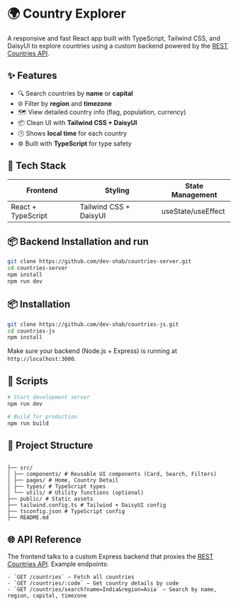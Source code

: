 # 🌍 Country Explorer

A responsive and fast React app built with TypeScript, Tailwind CSS, and DaisyUI to explore countries using a custom backend powered by the [REST Countries API](https://restcountries.com).

## ✨ Features

- 🔍 Search countries by **name** or **capital**
- 🌐 Filter by **region** and **timezone**
- 🗺️ View detailed country info (flag, population, currency)
- 📦 Clean UI with **Tailwind CSS + DaisyUI**
- 🕒 Shows **local time** for each country
- ⚙️ Built with **TypeScript** for type safety

## 🚀 Tech Stack

| Frontend           | Styling                | State Management   |
| ------------------ | ---------------------- | ------------------ |
| React + TypeScript | Tailwind CSS + DaisyUI | useState/useEffect |

## 📦 Backend Installation and run

```bash
git clone https://github.com/dev-shab/countries-server.git
cd countries-server
npm install
npm run dev
```

## 📦 Installation

```bash
git clone https://github.com/dev-shab/countries-js.git
cd countries-js
npm install
```

Make sure your backend (Node.js + Express) is running at `http://localhost:3000`.

## 🧪 Scripts

```bash
# Start development server
npm run dev

# Build for production
npm run build
```

## 📁 Project Structure

```

├── src/
│ ├── components/ # Reusable UI components (Card, Search, Filters)
│ ├── pages/ # Home, Country Detail
│ ├── types/ # TypeScript types
│ └── utils/ # Utility functions (optional)
├── public/ # Static assets
├── tailwind.config.ts # Tailwind + DaisyUI config
├── tsconfig.json # TypeScript config
├── README.md

```

## 🌐 API Reference

The frontend talks to a custom Express backend that proxies the [REST Countries API](https://restcountries.com/v3.1/all). Example endpoints:

```
- `GET /countries` — Fetch all countries
- `GET /countries/:code` — Get country details by code
- `GET /countries/search?name=India&region=Asia` — Search by name, region, capital, timezone
```
